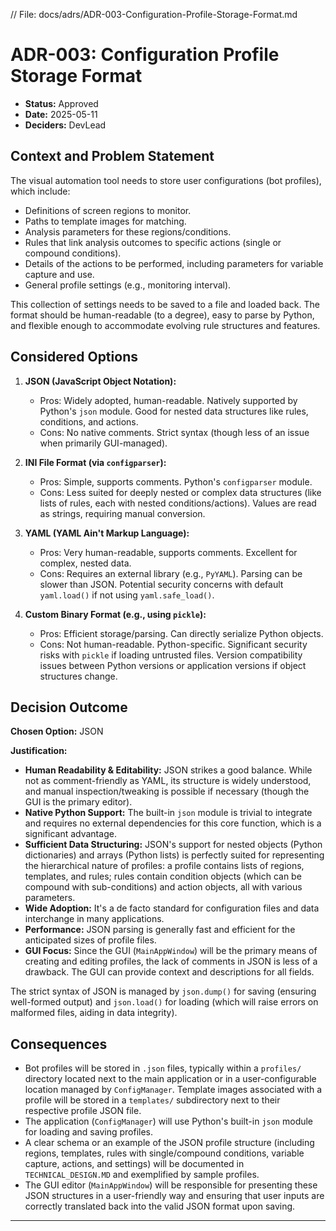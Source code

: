 // File: docs/adrs/ADR-003-Configuration-Profile-Storage-Format.md
# ADR-003: Configuration Profile Storage Format

*   **Status:** Approved
*   **Date:** 2025-05-11
*   **Deciders:** DevLead

## Context and Problem Statement

The visual automation tool needs to store user configurations (bot profiles), which include:
*   Definitions of screen regions to monitor.
*   Paths to template images for matching.
*   Analysis parameters for these regions/conditions.
*   Rules that link analysis outcomes to specific actions (single or compound conditions).
*   Details of the actions to be performed, including parameters for variable capture and use.
*   General profile settings (e.g., monitoring interval).

This collection of settings needs to be saved to a file and loaded back. The format should be human-readable (to a degree), easy to parse by Python, and flexible enough to accommodate evolving rule structures and features.

## Considered Options

1.  **JSON (JavaScript Object Notation):**
    *   Pros: Widely adopted, human-readable. Natively supported by Python's `json` module. Good for nested data structures like rules, conditions, and actions.
    *   Cons: No native comments. Strict syntax (though less of an issue when primarily GUI-managed).

2.  **INI File Format (via `configparser`):**
    *   Pros: Simple, supports comments. Python's `configparser` module.
    *   Cons: Less suited for deeply nested or complex data structures (like lists of rules, each with nested conditions/actions). Values are read as strings, requiring manual conversion.

3.  **YAML (YAML Ain't Markup Language):**
    *   Pros: Very human-readable, supports comments. Excellent for complex, nested data.
    *   Cons: Requires an external library (e.g., `PyYAML`). Parsing can be slower than JSON. Potential security concerns with default `yaml.load()` if not using `yaml.safe_load()`.

4.  **Custom Binary Format (e.g., using `pickle`):**
    *   Pros: Efficient storage/parsing. Can directly serialize Python objects.
    *   Cons: Not human-readable. Python-specific. Significant security risks with `pickle` if loading untrusted files. Version compatibility issues between Python versions or application versions if object structures change.

## Decision Outcome

**Chosen Option:** JSON

**Justification:**
*   **Human Readability & Editability:** JSON strikes a good balance. While not as comment-friendly as YAML, its structure is widely understood, and manual inspection/tweaking is possible if necessary (though the GUI is the primary editor).
*   **Native Python Support:** The built-in `json` module is trivial to integrate and requires no external dependencies for this core function, which is a significant advantage.
*   **Sufficient Data Structuring:** JSON's support for nested objects (Python dictionaries) and arrays (Python lists) is perfectly suited for representing the hierarchical nature of profiles: a profile contains lists of regions, templates, and rules; rules contain condition objects (which can be compound with sub-conditions) and action objects, all with various parameters.
*   **Wide Adoption:** It's a de facto standard for configuration files and data interchange in many applications.
*   **Performance:** JSON parsing is generally fast and efficient for the anticipated sizes of profile files.
*   **GUI Focus:** Since the GUI (`MainAppWindow`) will be the primary means of creating and editing profiles, the lack of comments in JSON is less of a drawback. The GUI can provide context and descriptions for all fields.

The strict syntax of JSON is managed by `json.dump()` for saving (ensuring well-formed output) and `json.load()` for loading (which will raise errors on malformed files, aiding in data integrity).

## Consequences

*   Bot profiles will be stored in `.json` files, typically within a `profiles/` directory located next to the main application or in a user-configurable location managed by `ConfigManager`. Template images associated with a profile will be stored in a `templates/` subdirectory next to their respective profile JSON file.
*   The application (`ConfigManager`) will use Python's built-in `json` module for loading and saving profiles.
*   A clear schema or an example of the JSON profile structure (including regions, templates, rules with single/compound conditions, variable capture, actions, and settings) will be documented in `TECHNICAL_DESIGN.MD` and exemplified by sample profiles.
*   The GUI editor (`MainAppWindow`) will be responsible for presenting these JSON structures in a user-friendly way and ensuring that user inputs are correctly translated back into the valid JSON format upon saving.

---